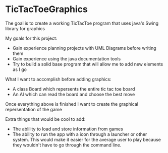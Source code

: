# TicTacToeGraphics
The goal is to create a working TicTacToe program that uses java's Swing library for graphics


My goals for this project:
  - Gain experience planning projects with UML Diagrams before writing them
  - Gain experience using the java documentation tools
  - Try to build a solid base program that will allow me to add new elements as I go

What I want to accomplish before adding graphics: 
  - A class Board which repersents the entire tic tac toe board
  - An AI which can read the board and choose the best move 
  
Once everything above is finished I want to create the graphical repersentation of the game

Extra things that would be cool to add: 
  - The ablility to load and store information from games
  - The ability to run the app with a icon through a launcher or other system. This would make it easier for the average user to play because they wouldn't have to go  through the command line. 
   
